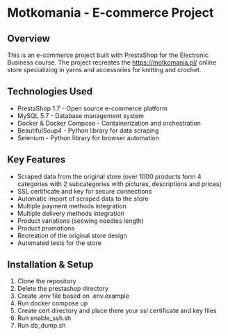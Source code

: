 # Motkomania - E-commerce Project

## Overview
This is an e-commerce project built with PrestaShop for the Electronic Business course. The project recreates the https://motkomania.pl/ online store specializing in yarns and accessories for knitting and crochet.

## Technologies Used
- PrestaShop 1.7 - Open source e-commerce platform
- MySQL 5.7 - Database management system
- Docker & Docker Compose - Containerization and orchestration
- BeautifulSoup4 - Python library for data scraping
- Selenium - Python library for browser automation

## Key Features
- Scraped data from the original store (over 1000 products form 4 categories with 2 subcategories with pictures, descriptions and prices)
- SSL certificate and key for secure connections
- Automatic import of scraped data to the store
- Multiple payment methods integration
- Multiple delivery methods integration
- Product variations (seewing needles length)
- Product promotions
- Recreation of the original store design
- Automated tests for the store


## Installation & Setup
1. Clone the repository
2. Delete the prestashop directory
3. Create .env file based on .env.example
4. Run docker compose up
5. Create cert directory and place there your ssl certificate and key files
6. Run enable_ssh.sh
7. Run db_dump.sh
